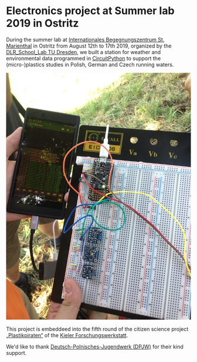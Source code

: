 # Electronics project at Summer lab 2019 in Ostritz
During the summer lab at [Internationales Begegnungszentrum St. Marienthal](https://ibz-marienthal.de/) in Ostritz from August 12th to 17th 2019, organized by the [DLR_School_Lab TU Dresden](https://www.dlr.de/schoollab/tu-dresden), we built a station for weather and environmental data programmed in [CircuitPython](https://circuitpython.org/) to support the (micro-)plastics studies in Polish, German and Czech running waters.

[![Photo of the weather station in the field.](assets/images/2019-08-14_weather_station_IMG_6099.jpg)](assets/images/2019-08-14_weather_station_IMG_6099.jpg)

This project is embeddeed into the fifth round of the citizen science project [„Plastikpiraten“](https://www.forschungs-werkstatt.de/aktuelles/plastikpiraten-waren-unterwegs/) of the [Kieler Forschungswerkstatt](https://www.forschungs-werkstatt.de/).

We'd like to thank [Deutsch-Polnisches-Jugendwerk (DPJW)](https://www.dpjw.org/) for their kind support.
